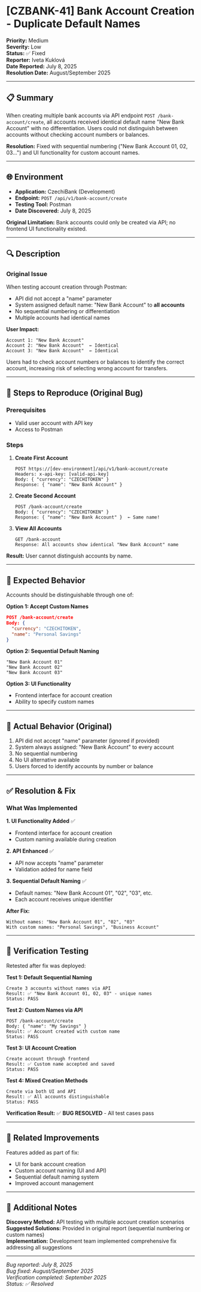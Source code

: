 # [CZBANK-41] Bank Account Creation - Duplicate Default Names

**Priority:** Medium  
**Severity:** Low  
**Status:** ✅ Fixed  
**Reporter:** Iveta Kuklová  
**Date Reported:** July 8, 2025  
**Resolution Date:** August/September 2025

---

## 📋 Summary

When creating multiple bank accounts via API endpoint `POST /bank-account/create`, all accounts received identical default name "New Bank Account" with no differentiation. Users could not distinguish between accounts without checking account numbers or balances.

**Resolution:** Fixed with sequential numbering ("New Bank Account 01, 02, 03...") and UI functionality for custom account names.

---

## 🌐 Environment

- **Application:** CzechiBank (Development)
- **Endpoint:** `POST /api/v1/bank-account/create`
- **Testing Tool:** Postman
- **Date Discovered:** July 8, 2025

**Original Limitation:** Bank accounts could only be created via API; no frontend UI functionality existed.

---

## 🔍 Description

### Original Issue

When testing account creation through Postman:
- API did not accept a "name" parameter
- System assigned default name: "New Bank Account" to **all accounts**
- No sequential numbering or differentiation
- Multiple accounts had identical names

**User Impact:**
```
Account 1: "New Bank Account"
Account 2: "New Bank Account"  ← Identical
Account 3: "New Bank Account"  ← Identical
```

Users had to check account numbers or balances to identify the correct account, increasing risk of selecting wrong account for transfers.

---

## 📝 Steps to Reproduce (Original Bug)

### Prerequisites
- Valid user account with API key
- Access to Postman

### Steps

1. **Create First Account**
   ```
   POST https://[dev-environment]/api/v1/bank-account/create
   Headers: x-api-key: [valid-api-key]
   Body: { "currency": "CZECHITOKEN" }
   Response: { "name": "New Bank Account" }
   ```

2. **Create Second Account**
   ```
   POST /bank-account/create
   Body: { "currency": "CZECHITOKEN" }
   Response: { "name": "New Bank Account" }  ← Same name!
   ```

3. **View All Accounts**
   ```
   GET /bank-account
   Response: All accounts show identical "New Bank Account" name
   ```

**Result:** User cannot distinguish accounts by name.

---

## 🎯 Expected Behavior

Accounts should be distinguishable through one of:

**Option 1: Accept Custom Names**
```json
POST /bank-account/create
Body: {
  "currency": "CZECHITOKEN",
  "name": "Personal Savings"
}
```

**Option 2: Sequential Default Naming**
```
"New Bank Account 01"
"New Bank Account 02"
"New Bank Account 03"
```

**Option 3: UI Functionality**
- Frontend interface for account creation
- Ability to specify custom names

---

## 🐛 Actual Behavior (Original)

1. API did not accept "name" parameter (ignored if provided)
2. System always assigned: "New Bank Account" to every account
3. No sequential numbering
4. No UI alternative available
5. Users forced to identify accounts by number or balance

---

## ✅ Resolution & Fix

### What Was Implemented

**1. UI Functionality Added** ✅
- Frontend interface for account creation
- Custom naming available during creation

**2. API Enhanced** ✅
- API now accepts "name" parameter
- Validation added for name field

**3. Sequential Default Naming** ✅
- Default names: "New Bank Account 01", "02", "03", etc.
- Each account receives unique identifier

**After Fix:**
```
Without names: "New Bank Account 01", "02", "03"
With custom names: "Personal Savings", "Business Account"
```

---

## 🧪 Verification Testing

Retested after fix was deployed:

**Test 1: Default Sequential Naming**
```
Create 3 accounts without names via API
Result: ✅ "New Bank Account 01, 02, 03" - unique names
Status: PASS
```

**Test 2: Custom Names via API**
```
POST /bank-account/create
Body: { "name": "My Savings" }
Result: ✅ Account created with custom name
Status: PASS
```

**Test 3: UI Account Creation**
```
Create account through frontend
Result: ✅ Custom name accepted and saved
Status: PASS
```

**Test 4: Mixed Creation Methods**
```
Create via both UI and API
Result: ✅ All accounts distinguishable
Status: PASS
```

**Verification Result:** ✅ **BUG RESOLVED** - All test cases pass

---

## 🔗 Related Improvements

Features added as part of fix:
- UI for bank account creation
- Custom account naming (UI and API)
- Sequential default naming system
- Improved account management

---

## 📎 Additional Notes

**Discovery Method:** API testing with multiple account creation scenarios  
**Suggested Solutions:** Provided in original report (sequential numbering or custom names)  
**Implementation:** Development team implemented comprehensive fix addressing all suggestions

---

*Bug reported: July 8, 2025*  
*Bug fixed: August/September 2025*  
*Verification completed: September 2025*  
*Status: ✅ Resolved*
